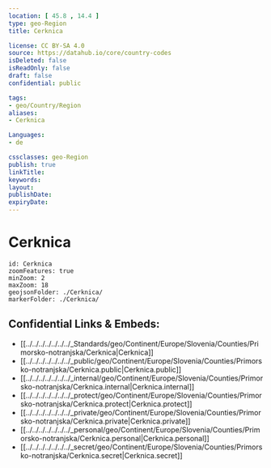 ```yaml
---
location: [ 45.8 , 14.4 ] 
type: geo-Region
title: Cerknica

license: CC BY-SA 4.0
source: https://datahub.io/core/country-codes
isDeleted: false
isReadOnly: false
draft: false
confidential: public

tags:
- geo/Country/Region
aliases:
- Cerknica

Languages:
- de

cssclasses: geo-Region
publish: true
linkTitle: 
keywords: 
layout: 
publishDate: 
expiryDate: 
---
```


# Cerknica

```leaflet
id: Cerknica
zoomFeatures: true 
minZoom: 2 
maxZoom: 18
geojsonFolder: ./Cerknica/
markerFolder: ./Cerknica/
```


## Confidential Links & Embeds: 
- [[../../../../../../../_Standards/geo/Continent/Europe/Slovenia/Counties/Primorsko-notranjska/Cerknica|Cerknica]] 
- [[../../../../../../../_public/geo/Continent/Europe/Slovenia/Counties/Primorsko-notranjska/Cerknica.public|Cerknica.public]] 
- [[../../../../../../../_internal/geo/Continent/Europe/Slovenia/Counties/Primorsko-notranjska/Cerknica.internal|Cerknica.internal]] 
- [[../../../../../../../_protect/geo/Continent/Europe/Slovenia/Counties/Primorsko-notranjska/Cerknica.protect|Cerknica.protect]] 
- [[../../../../../../../_private/geo/Continent/Europe/Slovenia/Counties/Primorsko-notranjska/Cerknica.private|Cerknica.private]] 
- [[../../../../../../../_personal/geo/Continent/Europe/Slovenia/Counties/Primorsko-notranjska/Cerknica.personal|Cerknica.personal]] 
- [[../../../../../../../_secret/geo/Continent/Europe/Slovenia/Counties/Primorsko-notranjska/Cerknica.secret|Cerknica.secret]] 

